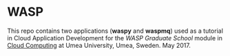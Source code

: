 # WASP

This repo contains two applications (**waspy** and **waspmq**) used as a tutorial in Cloud Application Development for the *WASP Graduate School* module in [Cloud Computing](http://wasp-sweden.org/graduate-school/courses/software-engineering-and-cloud-computing/cloud-computing/) at Umea University, Umea, Sweden. May 2017. 

